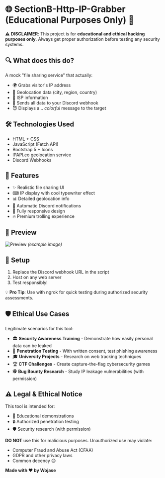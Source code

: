 # 🌐 SectionB-Http-IP-Grabber (Educational Purposes Only) 🎣

⚠ **DISCLAIMER**: This project is for **educational and ethical hacking purposes only**. Always get proper authorization before testing any security systems.

## 🔍 What does this do?
A mock "file sharing service" that actually:
- 🌍 Grabs visitor's IP address
- 📍 Geolocation data (city, region, country)
- 📶 ISP information
- 📨 Sends all data to your Discord webhook
- 😈 Displays a... *colorful* message to the target

## 🛠️ Technologies Used
- HTML + CSS
- JavaScript (Fetch API)
- Bootstrap 5 + Icons
- IPAPI.co geolocation service
- Discord Webhooks

## 🎯 Features
- ✨ Realistic file sharing UI
- ⌨ IP display with cool typewriter effect
- 📊 Detailed geolocation info
- 🤖 Automatic Discord notifications
- 📱 Fully responsive design
- 🔥 Premium trolling experience

## 📸 Preview
![Preview](https://i.imgur.com/fakeimage.jpg) *(example image)*

## 🚀 Setup
1. Replace the Discord webhook URL in the script
2. Host on any web server
3. Test responsibly!

💡 **Pro Tip**: Use with ngrok for quick testing during authorized security assessments.

## 🛡️ Ethical Use Cases
Legitimate scenarios for this tool:
- 🏛️ **Security Awareness Training** - Demonstrate how easily personal data can be leaked
- 🔐 **Penetration Testing** - With written consent, test phishing awareness
- 🎓 **University Projects** - Research on web tracking techniques
- 🏆 **CTF Challenges** - Create capture-the-flag cybersecurity games
- 🕵️ **Bug Bounty Research** - Study IP leakage vulnerabilities (with permission)

## ⚠ Legal & Ethical Notice
This tool is intended for:
- 🏫 Educational demonstrations
- 🔒 Authorized penetration testing
- 🛡️ Security research (with permission)

**DO NOT** use this for malicious purposes. Unauthorized use may violate:
- Computer Fraud and Abuse Act (CFAA)
- GDPR and other privacy laws
- Common decency 😉

**Made with ❤️ by Wojase**
